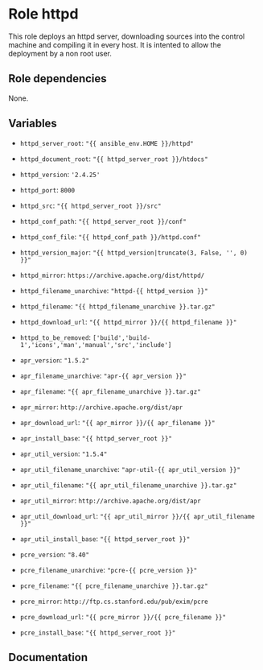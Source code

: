 # Role httpd

This role deploys an httpd server, downloading sources into the control machine and compiling it in every host. It is intented to allow the deployment by a non root user.

## Role dependencies

None.

## Variables

- `httpd_server_root`: `"{{ ansible_env.HOME }}/httpd"`
- `httpd_document_root`: `"{{ httpd_server_root }}/htdocs"`
- `httpd_version`: `'2.4.25'`
- `httpd_port`: `8000`
- `httpd_src`: `"{{ httpd_server_root }}/src"`
- `httpd_conf_path`: `"{{ httpd_server_root }}/conf"`
- `httpd_conf_file`: `"{{ httpd_conf_path }}/httpd.conf"`
- `httpd_version_major`: `"{{ httpd_version|truncate(3, False, '', 0) }}"`
- `httpd_mirror`: `https://archive.apache.org/dist/httpd/`
- `httpd_filename_unarchive`: `"httpd-{{ httpd_version }}"`
- `httpd_filename`: `"{{ httpd_filename_unarchive }}.tar.gz"`
- `httpd_download_url`: `"{{ httpd_mirror }}/{{ httpd_filename }}"`
- `httpd_to_be_removed`: `['build','build-1','icons','man','manual','src','include']`

- `apr_version`: `"1.5.2"`
- `apr_filename_unarchive`: `"apr-{{ apr_version }}"`
- `apr_filename`: `"{{ apr_filename_unarchive }}.tar.gz"`
- `apr_mirror`: `http://archive.apache.org/dist/apr`
- `apr_download_url`: `"{{ apr_mirror }}/{{ apr_filename }}"`
- `apr_install_base`: `"{{ httpd_server_root }}"`

- `apr_util_version`: `"1.5.4"`
- `apr_util_filename_unarchive`: `"apr-util-{{ apr_util_version }}"`
- `apr_util_filename`: `"{{ apr_util_filename_unarchive }}.tar.gz"`
- `apr_util_mirror`: `http://archive.apache.org/dist/apr`
- `apr_util_download_url`: `"{{ apr_util_mirror }}/{{ apr_util_filename }}"`
- `apr_util_install_base`: `"{{ httpd_server_root }}"`

- `pcre_version`: `"8.40"`
- `pcre_filename_unarchive`: `"pcre-{{ pcre_version }}"`
- `pcre_filename`: `"{{ pcre_filename_unarchive }}.tar.gz"`
- `pcre_mirror`: `http://ftp.cs.stanford.edu/pub/exim/pcre`
- `pcre_download_url`: `"{{ pcre_mirror }}/{{ pcre_filename }}"`
- `pcre_install_base`: `"{{ httpd_server_root }}"`

## Documentation

